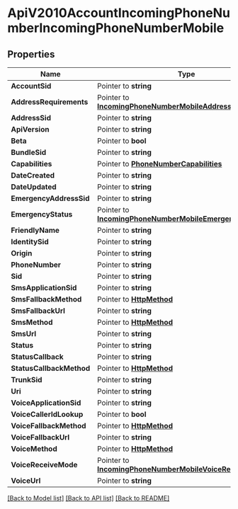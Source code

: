 # ApiV2010AccountIncomingPhoneNumberIncomingPhoneNumberMobile

## Properties
Name | Type | Notes
------------ | ------------- | -------------
**AccountSid** | Pointer to **string** | [optional] 
**AddressRequirements** | Pointer to [**IncomingPhoneNumberMobileAddressRequirement**](incoming_phone_number_mobile_address_requirement.md) | [optional] 
**AddressSid** | Pointer to **string** | [optional] 
**ApiVersion** | Pointer to **string** | [optional] 
**Beta** | Pointer to **bool** | [optional] 
**BundleSid** | Pointer to **string** | [optional] 
**Capabilities** | Pointer to [**PhoneNumberCapabilities**](phone_number_capabilities.md) | [optional] 
**DateCreated** | Pointer to **string** | [optional] 
**DateUpdated** | Pointer to **string** | [optional] 
**EmergencyAddressSid** | Pointer to **string** | [optional] 
**EmergencyStatus** | Pointer to [**IncomingPhoneNumberMobileEmergencyStatus**](incoming_phone_number_mobile_emergency_status.md) | [optional] 
**FriendlyName** | Pointer to **string** | [optional] 
**IdentitySid** | Pointer to **string** | [optional] 
**Origin** | Pointer to **string** | [optional] 
**PhoneNumber** | Pointer to **string** | [optional] 
**Sid** | Pointer to **string** | [optional] 
**SmsApplicationSid** | Pointer to **string** | [optional] 
**SmsFallbackMethod** | Pointer to [**HttpMethod**](http_method.md) | [optional] 
**SmsFallbackUrl** | Pointer to **string** | [optional] 
**SmsMethod** | Pointer to [**HttpMethod**](http_method.md) | [optional] 
**SmsUrl** | Pointer to **string** | [optional] 
**Status** | Pointer to **string** | [optional] 
**StatusCallback** | Pointer to **string** | [optional] 
**StatusCallbackMethod** | Pointer to [**HttpMethod**](http_method.md) | [optional] 
**TrunkSid** | Pointer to **string** | [optional] 
**Uri** | Pointer to **string** | [optional] 
**VoiceApplicationSid** | Pointer to **string** | [optional] 
**VoiceCallerIdLookup** | Pointer to **bool** | [optional] 
**VoiceFallbackMethod** | Pointer to [**HttpMethod**](http_method.md) | [optional] 
**VoiceFallbackUrl** | Pointer to **string** | [optional] 
**VoiceMethod** | Pointer to [**HttpMethod**](http_method.md) | [optional] 
**VoiceReceiveMode** | Pointer to [**IncomingPhoneNumberMobileVoiceReceiveMode**](incoming_phone_number_mobile_voice_receive_mode.md) | [optional] 
**VoiceUrl** | Pointer to **string** | [optional] 

[[Back to Model list]](../README.md#documentation-for-models) [[Back to API list]](../README.md#documentation-for-api-endpoints) [[Back to README]](../README.md)


